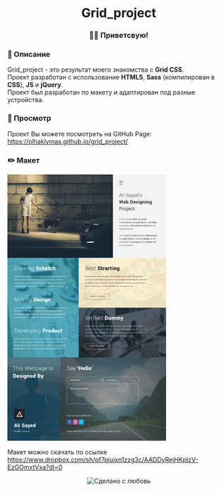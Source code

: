 <div align="center">
   <h1>Grid_project</h1>
</div>

<h3 align="center">👋🏼 Приветсвую!</h3>


### 📜 Описание  
Grid_project - это результат моего знакомства с <strong>Grid CSS</strong>.<br> 
Проект разработан с использование <strong>HTML5</strong>, <strong>Sass</strong> (компилирован в <strong>CSS</strong>), <strong>JS</strong> и <strong>jQuery</strong>.<br>
Проект был разработан по макету и адаптирован под разные устройства.


### 📸 Просмотр 
Проект Вы можете посмотреть на GitHub Page:<br> 
https://olhaklymas.github.io/grid_project/


### ✏️ Макет
<img src="img/alisayed.png" height="600px">

Макет можно скачать по ссылке<br> 
https://www.dropbox.com/sh/pf7piuixn1zzg3c/AADDyRejHKplzV-EzGOmxtVxa?dl=0


<div align="center">
    <img src="https://img.shields.io/badge/%D0%A1%D0%B4%D0%B5%D0%BB%D0%B0%D0%BD%D0%BE%20%D1%81-%F0%9F%96%A4-red.svg?longCache=true&style=for-the-badge&colorA=000&colorB=fedcba"
      alt="Сделано с любовь" />
</div>

